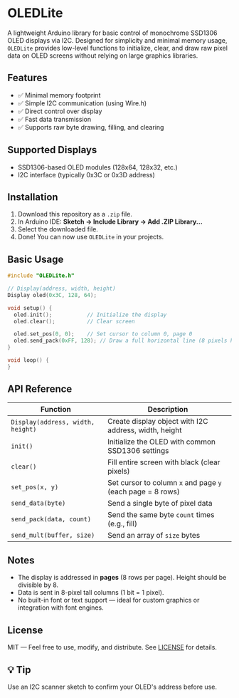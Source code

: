 # OLEDLite

A lightweight Arduino library for basic control of monochrome SSD1306 OLED displays via I2C. Designed for simplicity and minimal memory usage, `OLEDLite` provides low-level functions to initialize, clear, and draw raw pixel data on OLED screens without relying on large graphics libraries.

## Features

- ✅ Minimal memory footprint  
- ✅ Simple I2C communication (using Wire.h)  
- ✅ Direct control over display 
- ✅ Fast data transmission  
- ✅ Supports raw byte drawing, filling, and clearing  

## Supported Displays

- SSD1306-based OLED modules (128x64, 128x32, etc.)  
- I2C interface (typically 0x3C or 0x3D address)

## Installation

1. Download this repository as a `.zip` file.
2. In Arduino IDE: **Sketch → Include Library → Add .ZIP Library...**
3. Select the downloaded file.
4. Done! You can now use `OLEDLite` in your projects.

## Basic Usage

```cpp
#include "OLEDLite.h"

// Display(address, width, height)
Display oled(0x3C, 128, 64);

void setup() {
  oled.init();           // Initialize the display
  oled.clear();          // Clear screen

  oled.set_pos(0, 0);    // Set cursor to column 0, page 0
  oled.send_pack(0xFF, 128); // Draw a full horizontal line (8 pixels high)
}

void loop() {
}
```

## API Reference

| Function | Description |
|--------|-------------|
| `Display(address, width, height)` | Create display object with I2C address, width, height |
| `init()` | Initialize the OLED with common SSD1306 settings |
| `clear()` | Fill entire screen with black (clear pixels) |
| `set_pos(x, y)` | Set cursor to column `x` and page `y` (each page = 8 rows) |
| `send_data(byte)` | Send a single byte of pixel data |
| `send_pack(data, count)` | Send the same byte `count` times (e.g., fill) |
| `send_mult(buffer, size)` | Send an array of `size` bytes |

## Notes

- The display is addressed in **pages** (8 rows per page). Height should be divisible by 8.
- Data is sent in 8-pixel tall columns (1 bit = 1 pixel).
- No built-in font or text support — ideal for custom graphics or integration with font engines.

## License

MIT — Feel free to use, modify, and distribute. See [LICENSE](LICENSE) for details.

## 💡 Tip
Use an I2C scanner sketch to confirm your OLED's address before use.
